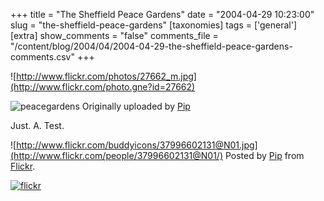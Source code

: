 +++
title = "The Sheffield Peace Gardens"
date = "2004-04-29 10:23:00"
slug = "the-sheffield-peace-gardens"
[taxonomies]
tags = ['general']
[extra]
show_comments = "false"
comments_file = "/content/blog/2004/04/2004-04-29-the-sheffield-peace-gardens-comments.csv"
+++

![http://www.flickr.com/photos/27662_m.jpg](http://www.flickr.com/photo.gne?id=27662)

![peacegardens](http://www.flickr.com/photo.gne?id=27662)
 Originally uploaded by [Pip](http://www.flickr.com/people/37996602131@N01/)

 Just. A. Test.

![http://www.flickr.com/buddyicons/37996602131@N01.jpg](http://www.flickr.com/people/37996602131@N01/) Posted by [Pip](http://www.flickr.com/people/37996602131@N01/) from [Flickr](http://www.flickr.com/r/blogs).

[![flickr](http://www.flickr.com/images/flickr_logo_blog.gif)](http://www.flickr.com/r/blogs)
